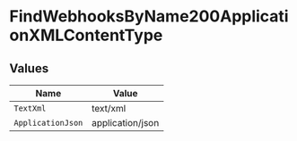 # FindWebhooksByName200ApplicationXMLContentType


## Values

| Name              | Value             |
| ----------------- | ----------------- |
| `TextXml`         | text/xml          |
| `ApplicationJson` | application/json  |